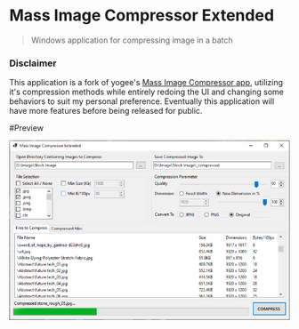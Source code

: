 # Mass Image Compressor Extended

> Windows application for compressing image in a batch

### Disclaimer
This  application is a fork of yogee's <a href="https://sourceforge.net/projects/icompress/">Mass Image Compressor app</a>, utilizing it's compression methods while entirely redoing the UI and changing some behaviors to suit my personal preference. Eventually this application will have more features before being released for public.

#Preview

![](_Extras/CaptureV1.2.PNG)